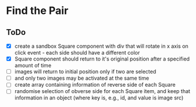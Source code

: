 # Find the Pair

## ToDo

- [x] create a sandbox Square component with div that will rotate in x axis on click event - each side should have a different color
- [x] Square component should return to it's original position after a specified amount of time
- [ ] images will return to initial position only if two are selected
- [ ] and only two images may be activated at the same time
- [ ] create array containing information of reverse side of each Square
- [ ] randomise selection of obverse side for each Square item, and keep that information in an object (where key is, e.g., id, and value is image src)